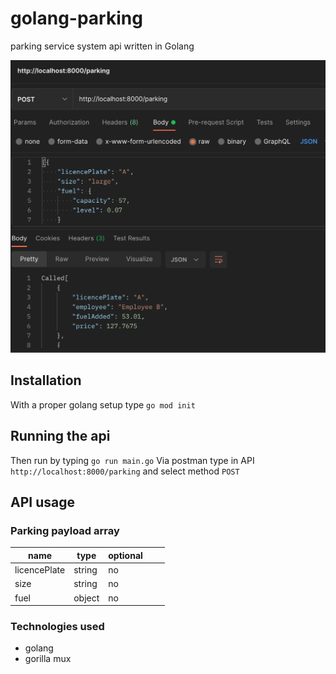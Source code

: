 # golang-parking
parking service system api written in Golang

![](./screen.png)

## Installation

With a proper golang setup type `go mod init`

## Running the api

Then run by typing `go run main.go`
Via postman type in API `http://localhost:8000/parking` and select method `POST`

## API usage

### Parking payload array

| name  | type  | optional  |   |   |
|---|---|---|---|---|
| licencePlate  | string  | no  |   
| size  | string  | no  |   |   |
| fuel  | object  | no  |   |   |


### Technologies used
- golang
- gorilla mux
